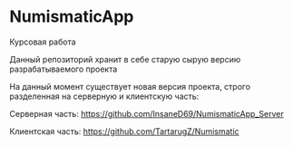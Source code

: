 # NumismaticApp
Курсовая работа

Данный репозиторий хранит в себе старую сырую версию разрабатываемого проекта


На данный момент существует новая версия проекта, строго разделенная на серверную и клиентскую часть:

Серверная часть:
       https://github.com/InsaneD69/NumismaticApp_Server
       
       
Клиентская часть:
       https://github.com/TartarugZ/Numismatic
